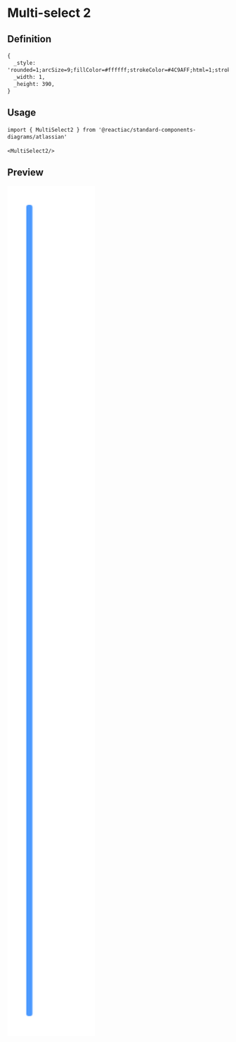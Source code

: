 # Multi-select 2

## Definition

```
{
  _style: 'rounded=1;arcSize=9;fillColor=#ffffff;strokeColor=#4C9AFF;html=1;strokeWidth=2;spacingLeft=30;fontColor=#000000;align=left',
  _width: 1,
  _height: 390,
}
```

## Usage

```
import { MultiSelect2 } from '@reactiac/standard-components-diagrams/atlassian'

<MultiSelect2/>
```

## Preview

<img src="./multi-select-2.png" width="200"/>
